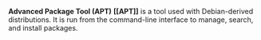 **Advanced Package Tool (APT)**
**[[APT]]** is a tool used with Debian-derived distributions. It is run from the command-line interface to manage, search, and install packages.
